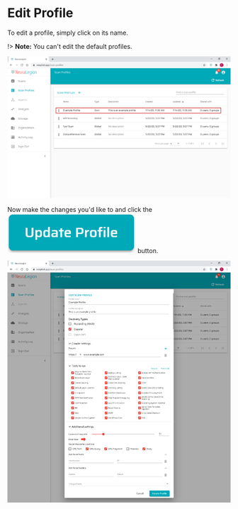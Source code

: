 # Edit Profile

To edit a profile, simply click on its name.

!> **Note:** You can't edit the default profiles.

![scan-profile-edit](media/scan-profiles-07.png ':size=100%')

Now make the changes you'd like to and click the ![update-profile](media/update-profile_button.PNG ':size=8%') button.

![scan-profile-update](media/scan-profiles-08.png ':size=100%')